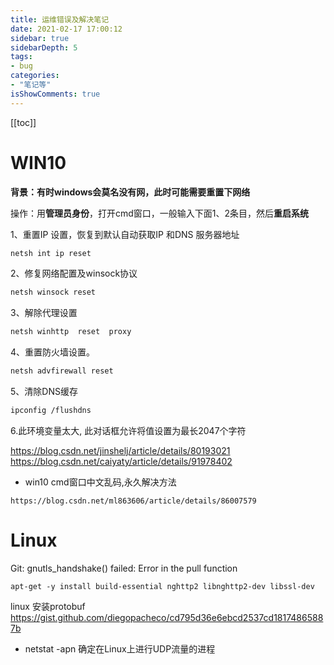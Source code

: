 ```yaml
---
title: 运维错误及解决笔记
date: 2021-02-17 17:00:12
sidebar: true
sidebarDepth: 5
tags:
- bug
categories:
- "笔记等"
isShowComments: true
---
```



[[toc]]
# WIN10

**背景：有时windows会莫名没有网，此时可能需要重置下网络**

操作：用**管理员身份**，打开cmd窗口，一般输入下面1、2条目，然后**重启系统**



1、重置IP 设置，恢复到默认自动获取IP 和DNS 服务器地址

```bash
netsh int ip reset
```

2、修复网络配置及winsock协议

```bash
netsh winsock reset
```

3、解除代理设置

```bash
netsh winhttp  reset  proxy
```

4、重置防火墙设置。

```bash
netsh advfirewall reset
```

5、清除DNS缓存

```bash
ipconfig /flushdns
```
6.此环境变量太大, 此对话框允许将值设置为最长2047个字符

https://blog.csdn.net/jinshelj/article/details/80193021
https://blog.csdn.net/caiyaty/article/details/91978402

- win10 cmd窗口中文乱码,永久解决方法

```
https://blog.csdn.net/ml863606/article/details/86007579
```

# Linux

Git: gnutls_handshake() failed: Error in the pull function
```
apt-get -y install build-essential nghttp2 libnghttp2-dev libssl-dev
```
linux 安装protobuf
https://gist.github.com/diegopacheco/cd795d36e6ebcd2537cd18174865887b



- netstat -apn
确定在Linux上进行UDP流量的进程